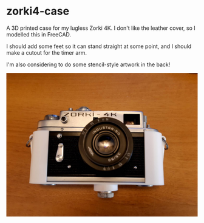 # zorki4-case

A 3D printed case for my lugless Zorki 4K. I don't like the leather cover, so I modelled this in FreeCAD. 

I should add some feet so it can stand straight at some point, and I should make a cutout for the timer arm. 

I'm also considering to do some stencil-style artwork in the back!


![screenshot](https://github.com/vvrng/zorki4-case/blob/06b3383fa746d0716364254f2108d7de114bf4d1/zorki+case.jpeg)
